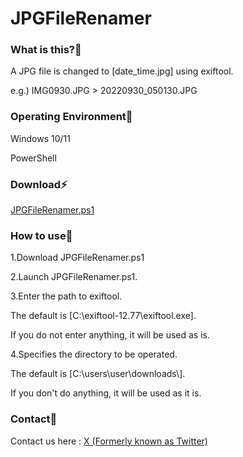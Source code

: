 # JPGFileRenamer

### What is this?👀

<p>A JPG file is changed to [date_time.jpg] using exiftool.</p>
<p>e.g.) IMG0930.JPG > 20220930_050130.JPG</p>

### Operating Environment🔧

<p>Windows 10/11</p>
<p>PowerShell</p>

### Download⚡

<a href="https://github.com/otenkigirlexe/JPGFileRenamer/releases/download/v1.0.0/JPGFileRenamer.ps1">JPGFileRenamer.ps1</a>

### How to use🤗

<p>1.Download JPGFileRenamer.ps1</p>
<p>2.Launch JPGFileRenamer.ps1.</p>
<p>3.Enter the path to exiftool. </p>
<p>The default is [C:\exiftool-12.77\exiftool.exe]. </p>
<p>If you do not enter anything, it will be used as is.</p>
<p>4.Specifies the directory to be operated. </p>
<p>The default is [C:\users\user\downloads\]. </p>
<p>If you don't do anything, it will be used as it is.</p>

### Contact📧
Contact us here : <a href="https://www.x.com/otenkigirl_exe">X (Formerly known as Twitter)</a>
